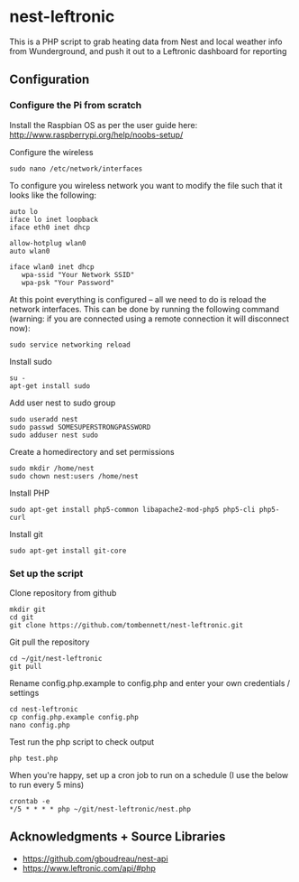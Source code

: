 # nest-leftronic

This is a PHP script to grab heating data from Nest and local weather info from Wunderground, and push it out to a Leftronic dashboard for reporting

## Configuration
### Configure the Pi from scratch
Install the Raspbian OS as per the user guide here: http://www.raspberrypi.org/help/noobs-setup/

Configure the wireless

	sudo nano /etc/network/interfaces

To configure you wireless network you want to modify the file such that it looks like the following:

	auto lo
	iface lo inet loopback
	iface eth0 inet dhcp

	allow-hotplug wlan0
	auto wlan0

	iface wlan0 inet dhcp
	   wpa-ssid "Your Network SSID"
	   wpa-psk "Your Password"

At this point everything is configured – all we need to do is reload the network interfaces. This can be done by running the following command (warning: if you are connected using a remote connection it will disconnect now):

	sudo service networking reload

Install sudo

	su -
	apt-get install sudo

Add user nest to sudo group

	sudo useradd nest
	sudo passwd SOMESUPERSTRONGPASSWORD
	sudo adduser nest sudo

Create a homedirectory and set permissions

	sudo mkdir /home/nest
	sudo chown nest:users /home/nest

Install PHP

	sudo apt-get install php5-common libapache2-mod-php5 php5-cli php5-curl

Install git

	sudo apt-get install git-core

### Set up the script
Clone repository from github

	mkdir git
	cd git
	git clone https://github.com/tombennett/nest-leftronic.git

Git pull the repository

	cd ~/git/nest-leftronic
	git pull

Rename config.php.example to config.php and enter your own credentials / settings

	cd nest-leftronic
	cp config.php.example config.php
	nano config.php

Test run the php script to check output

	php test.php

When you're happy, set up a cron job to run on a schedule (I use the below to run every 5 mins)

	crontab -e
	*/5 * * * * php ~/git/nest-leftronic/nest.php

## Acknowledgments + Source Libraries
* https://github.com/gboudreau/nest-api
* https://www.leftronic.com/api/#php